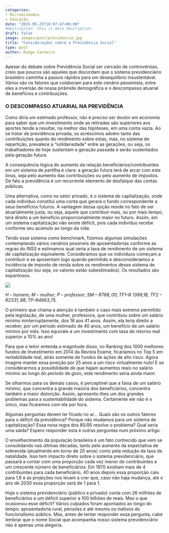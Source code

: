 ```yaml
---
categories:
- Microeconomia
- Educação
date: "2015-05-25T10:07:47+06:00"
#description: this is meta description
draft: false
image: images/post/previdencia.jpg
title: "Considerações sobre a Previdência Social"
type: post
author: Diego Carneiro
---
```

Apesar do debate sobre Previdência Social ser cercado de controvérsias, creio que poucos são aqueles que discordam que o sistema previdenciário brasileiro caminha a passos rápidos para um desequilíbrio insustentável. Vários são os fatores que colaboram para este cenário pessimista, entre eles a inversão de nossa pirâmide demográfica e o descompasso atuarial de benefícios e contribuições.


### O DESCOMPASSO ATUARIAL NA PREVIDÊNCIA

Como diria um estimado professor, não é preciso ser doutor em economia para saber que um investimento onde as retiradas são superiores aos aportes tende a resultar, na melhor das hipóteses, em uma conta vazia. Ao se tratar de previdência privada, os acréscimos advém tanto das contribuições quanto do rendimento sobre estas, mas, no sistema de repartição, prevalece a “solidariedade” entre as gerações, ou seja, os trabalhadores de hoje sustentam a geração passada e serão sustentados pela geração futura.

A consequência lógica do aumento da relação beneficiários/contribuintes em um sistema de partilha é clara: a geração futura terá de arcar com este ônus, seja pelo aumento das contribuições ou pelo aumento de impostos. De fato a previdência é um recorrente elemento de desfalque das contas públicas.

Uma alternativa, como no setor privado, é o sistema de capitalização, onde cada indivíduo constitui uma conta que gerará o fundo correspondente a seus benefícios futuros. A vantagem dessa opção reside no fato de ser atuarialmente justa, ou seja, aquele que contribuir mais, ou por mais tempo, terá direito a um benefício proporcionalmente maior no futuro. Assim, em um sistema capitalização não existe déficit, pois cada indivíduo recebe conforme seu acúmulo ao longo da vida.

Tendo esse sistema como benchmark, fizemos algumas simulações contemplando vários cenários possíveis de aposentadorias conforme as regras do INSS e estimamos qual seria a taxa de rendimento de um sistema de capitalização equivalente. Consideramos que os indivíduos começam a contribuir e se aposentam logo quando permitido e desconsideramos a incidência de imposto de renda sobre os rendimentos desse sistema de capitalização (ou seja, os valores estão subestimados). Os resultados são espantosos.

![](../../images/post/prev_tab.jpg)

*H – homem; M – mulher; P – professor; SM – R$788,00; TF1 – R$ 1399,18; TF2 – R$2331,88; TP – R$4663,75.*

O primeiro que chama a atenção é também o caso mais extremo permitido pela legislação, de uma mulher, professora, que contribuiu sobre um salário mínimo ininterruptamente, dos 16 aos 41 anos. Assim, ela teria direito a receber, por um período estimado de 40 anos, um benefício de um salário mínimo por mês. Isso equivale a um investimento com taxa de retorno real superior a 10% ao ano!

Para que o leitor entenda a magnitude disso, no Ranking dos 1000 melhores fundos de Investimento em 2014 da Revista Exame, ficaríamos no Top 5 em rentabilidade real, atrás somente de fundos de ações de alto risco. Agora imagine manter essa posição por 25 anos a um risco virtualmente nulo! E se considerarmos a possibilidade de que hajam aumentos reais no salário mínimo ao longo do período de gozo, este rendimento seria ainda maior.

Se olharmos para os demais casos, é perceptível que a faixa de um salário mínimo, que concentra a grande maioria dos beneficiários, concentra também a maior distorção. Assim, apresento-lhes um dos grandes problemas para a sustentabilidade do sistema. Certamente ele não é o único, mas ficaremos com ele por hora.

Algumas perguntas devem ter ficado no ar... Quais são os outros fatores para o déficit da previdência? Porque não mudamos para um sistema de capitalização? Essa nova regra dos 85/95 resolve o problema? Qual seria uma saída? Espero responder esta e outras perguntas num próximo artigo.

O envelhecimento da população brasileira é um fato conhecido que vem se consolidando nas últimas décadas, tanto pelo aumento da expectativa de sobrevida (atualmente em torno de 20 anos) como pela redução da taxa de natalidade. Isso tem impacto direto sobre o sistema previdenciário, que passará a contar com uma proporção cada vez menor de contribuintes e um crescente número de beneficiários. Em 1970 existiam mais de 4 contribuintes para cada beneficiário, 40 anos depois essa proporção caiu para 1,6 e as projeções nos levam a crer que, caso não haja mudança, até o ano de 2030 essa proporção será de 1 para 1.

Hoje o sistema previdenciário (público e privado) conta com 26 milhões de beneficiários e um déficit superior a 100 bilhões de reais. Mas o que ocasionou esse déficit? Vários culpados foram apontados ao longo do tempo: aposentadoria rural, pensões e até mesmo os inativos do funcionalismo público. Mas, antes de tentar responder essa pergunta, cabe lembrar que o nome Social que acompanha nosso sistema previdenciário não é apenas uma alegoria.
